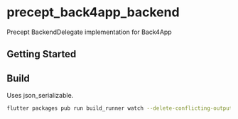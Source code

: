 # precept_back4app_backend

Precept BackendDelegate implementation for Back4App

## Getting Started

## Build

Uses json_serializable.

```bash
flutter packages pub run build_runner watch --delete-conflicting-outputs
```
